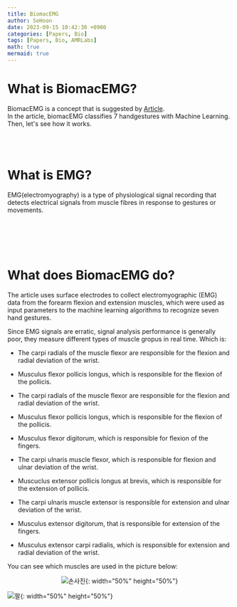 ```yaml
---
title: BiomacEMG
author: SeHoon
date: 2023-09-15 10:42:30 +0900
categories: [Papers, Bio]
tags: [Papers, Bio, AMRLabs]
math: true
mermaid: true
---
```


# What is BiomacEMG?

BiomacEMG is a concept that is suggested by [Article](https://www.mdpi.com/2076-3417/13/9/5744).
<br>
In the article, biomacEMG classifies 7 handgestures with Machine Learning. <br>
Then, let's see how it works.
<br><br><br><br>


# What is EMG?

EMG(electromyography) is a type of physiological signal recording that detects electrical signals from muscle fibres in response to gestures or movements.<br>

<br><br><br><br>

# What does BiomacEMG do?

The article uses surface electrodes to collect electromyographic (EMG) data from
the forearm flexion and extension muscles, which were used as input parameters to the
machine learning algorithms to recognize seven hand gestures.<br>

Since EMG signals are erratic, signal analysis performance is generally poor, they measure different types of muscle gropus in real time. Which is:

+ The carpi radials of the muscle flexor are responsible for the flexion and radial deviation of the wrist.<br>

+ Musculus flexor pollicis longus, which is responsible for the flexion of the pollicis.<br>

+ The carpi radials of the muscle flexor are responsible for the flexion and radial deviation of the wrist.<br>

+ Musculus flexor pollicis longus, which is responsible for the flexion of the pollicis.<br>

+ Musculus flexor digitorum, which is responsible for flexion of the fingers.<br>

+ The carpi ulnaris muscle flexor, which is responsible for flexion and ulnar deviation
of the wrist.<br>

+ Muscuclus extensor pollicis longus at brevis, which is responsible for the extension of
pollicis.<br>

+ The carpi ulnaris muscle extensor is responsible for extension and ulnar deviation of
the wrist.<br>
+ Musculus extensor digitorum, that is responsible for extension of the fingers.<br>

+ Musculus extensor carpi radialis, which is responsible for extension and radial deviation of the wrist.<br>

You can see which muscles are used in the picture below:
<center>

![손사진](https://github.com/csh970605/csh970605.github.io/assets/28240052/39c46a76-ef03-45ee-8885-10b1a8f93e85){: width="50%" height="50%"}

</center>

![팔](https://github.com/csh970605/csh970605.github.io/assets/28240052/a54f1c86-ba1e-4ce2-ae9d-18bc0cc83bef){: width="50%" height="50%"}